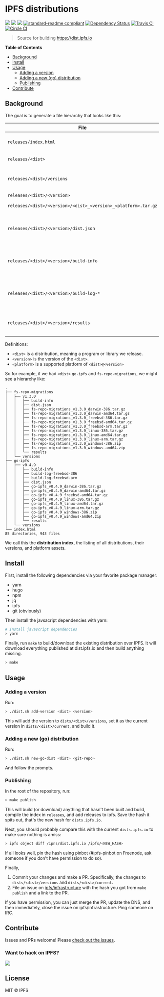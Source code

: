 # IPFS distributions

[![](https://img.shields.io/badge/made%20by-Protocol%20Labs-blue.svg?style=flat-square)](http://ipn.io)
[![](https://img.shields.io/badge/project-IPFS-blue.svg?style=flat-square)](http://ipfs.io/)
[![](https://img.shields.io/badge/freenode-%23ipfs-blue.svg?style=flat-square)](http://webchat.freenode.net/?channels=%23ipfs)
[![standard-readme compliant](https://img.shields.io/badge/standard--readme-OK-green.svg?style=flat-square)](https://github.com/RichardLitt/standard-readme)
[![Dependency Status](https://david-dm.org/ipfs/distributions.svg?style=flat-square)](https://david-dm.org/ipfs/distributions)
[![Travis CI](https://travis-ci.org/ipfs/distributions.svg?branch=master)](https://travis-ci.org/ipfs/distributions)
[![Circle CI](https://circleci.com/gh/ipfs/distributions.svg?style=svg)](https://circleci.com/gh/ipfs/distributions)

> Source for building https://dist.ipfs.io

**Table of Contents**

- [Background](#background)
- [Install](#install)
- [Usage](#usage)
    - [Adding a version](#adding-a-version)
    - [Adding a new (go) distribution](#adding-a-new-go-distribution)
    - [Publishing](#publishing)
- [Contribute](#contribute)

## Background

The goal is to generate a file hierarchy that looks like this:

| **File**                                                       | **Description**                                    |
| -------------------------------------------------------------- | -------------------------------------------------- |
| `releases/index.html`                                          | listing of all bundles available                   |
| `releases/<dist>`                                              | all versions of `<dist>`                           |
| `releases/<dist>/versions`                                     | textual list of all versions of `<dist>`           |
| `releases/<dist>/<version>`                                    | dist version                                       |
| `releases/<dist>/<version>/<dist>_<version>_<platform>.tar.gz` | archive for `<platform>`                           |
| `releases/<dist>/<version>/dist.json`                          | json file describing all archives in this release. |
| `releases/<dist>/<version>/build-info`                         | information about the build and build machine      |
| `releases/<dist>/<version>/build-log-*`                        | logs from the platforms that failed to build.      |
| `releases/<dist>/<version>/results`                            | list of platforms successfully built               |

Definitions:
- `<dist>` is a distribution, meaning a program or library we release.
- `<version>` is the version of the `<dist>`.
- `<platform>` is a supported platform of `<dist>@<version>`

So for example, if we had `<dist>` `go-ipfs` and `fs-repo-migrations`, we might see a hierarchy like:

```
.
├── fs-repo-migrations
│   ├── v1.3.0
│   │   ├── build-info
│   │   ├── dist.json
│   │   ├── fs-repo-migrations_v1.3.0_darwin-386.tar.gz
│   │   ├── fs-repo-migrations_v1.3.0_darwin-amd64.tar.gz
│   │   ├── fs-repo-migrations_v1.3.0_freebsd-386.tar.gz
│   │   ├── fs-repo-migrations_v1.3.0_freebsd-amd64.tar.gz
│   │   ├── fs-repo-migrations_v1.3.0_freebsd-arm.tar.gz
│   │   ├── fs-repo-migrations_v1.3.0_linux-386.tar.gz
│   │   ├── fs-repo-migrations_v1.3.0_linux-amd64.tar.gz
│   │   ├── fs-repo-migrations_v1.3.0_linux-arm.tar.gz
│   │   ├── fs-repo-migrations_v1.3.0_windows-386.zip
│   │   ├── fs-repo-migrations_v1.3.0_windows-amd64.zip
│   │   └── results
│   └── versions
├── go-ipfs
│   ├── v0.4.9
│   │   ├── build-info
│   │   ├── build-log-freebsd-386
│   │   ├── build-log-freebsd-arm
│   │   ├── dist.json
│   │   ├── go-ipfs_v0.4.9_darwin-386.tar.gz
│   │   ├── go-ipfs_v0.4.9_darwin-amd64.tar.gz
│   │   ├── go-ipfs_v0.4.9_freebsd-amd64.tar.gz
│   │   ├── go-ipfs_v0.4.9_linux-386.tar.gz
│   │   ├── go-ipfs_v0.4.9_linux-amd64.tar.gz
│   │   ├── go-ipfs_v0.4.9_linux-arm.tar.gz
│   │   ├── go-ipfs_v0.4.9_windows-386.zip
│   │   ├── go-ipfs_v0.4.9_windows-amd64.zip
│   │   └── results
│   └── versions
└── index.html
85 directories, 943 files
```

We call this the **distribution index**, the listing of all distributions, their versions, and platform assets.

## Install

First, install the following dependencies via your favorite package manager:

* yarn
* hugo
* npm
* jq
* ipfs
* git (obviously)

Then install the javsacript dependencies with yarn:

```sh
# Install javascript dependencies
> yarn
```

Finally, run `make` to build/download the existing distribution over IPFS. It will download everything published at dist.ipfs.io and then build anything missing.

```sh
> make
```

## Usage

### Adding a version

Run:

```sh
> ./dist.sh add-version <dist> <version>
```

This will add the version to `dists/<dist>/versions`, set it as the current version in `dists/<dist>/current`, and build it.

### Adding a new (go) distribution

Run:

```sh
> ./dist.sh new-go-dist <dist> <git-repo>
```

And follow the prompts.

### Publishing 

In the root of the repository, run:

```sh
> make publish
```

This will build (or download) anything that hasn't been built and build, compile the index in `releases`, and add releases to ipfs. Save the hash it spits out, that's the new hash for `dists.ipfs.io`.

Next, you should probably compare this with the current `dists.ipfs.io` to make sure nothing is amiss:

```sh
> ipfs object diff /ipns/dist.ipfs.io /ipfs/<NEW_HASH>
```

If all looks well, pin the hash using pinbot (#ipfs-pinbot on Freenode, ask
someone if you don't have permission to do so).

Finally,

1. Commit your changes and make a PR. Specifically, the changes to `dists/<dist>/versions` and `dists/<dist>/current`.
2. File an issue on [ipfs/infrastructure](https://github.com/ipfs/infrastructure) with the hash you got from `make publish` and a link to the PR.

If you have permission, you can just merge the PR, update the DNS, and then immediately, close the issue on ipfs/infrastructure. Ping someone on IRC.

## Contribute

Issues and PRs welcome! Please [check out the issues](https://github.com/ipfs/distributions/issues).

### Want to hack on IPFS?

[![](https://cdn.rawgit.com/jbenet/contribute-ipfs-gif/master/img/contribute.gif)](https://github.com/ipfs/community/blob/master/contributing.md)

## License

MIT © IPFS
